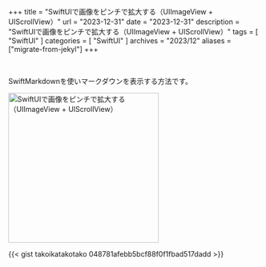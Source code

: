 +++
title = "SwiftUIで画像をピンチで拡大する（UIImageView + UIScrollView）"
url = "2023-12-31"
date = "2023-12-31"
description = "SwiftUIで画像をピンチで拡大する（UIImageView + UIScrollView）"
tags = [
  "SwiftUI"
]
categories = [
  "SwiftUI"
]
archives = "2023/12"
aliases = ["migrate-from-jekyl"]
+++

<br>

SwiftMarkdownを使いマークダウンを表示する方法です。

<img src="1.png" width="300px" alt="SwiftUIで画像をピンチで拡大する（UIImageView + UIScrollView）">

{{< gist takoikatakotako 048781afebb5bcf88f0f1fbad517dadd >}}
